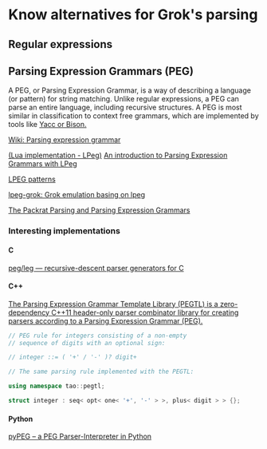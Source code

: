 # Know alternatives for Grok's parsing

## Regular expressions

## Parsing Expression Grammars (PEG)

A PEG, or Parsing Expression Grammar, is a way of describing a language (or pattern) for string matching. Unlike regular expressions, a PEG can parse an entire language, including recursive structures. A PEG is most similar in classification to context free grammars, which are implemented by tools like [Yacc or Bison.](http://dinosaur.compilertools.net/)

[Wiki: Parsing expression grammar](https://en.wikipedia.org/wiki/Parsing_expression_grammar)

[(Lua implementation - LPeg)](http://www.inf.puc-rio.br/~roberto/lpeg/)
[An introduction to Parsing Expression Grammars with LPeg](http://leafo.net/guides/parsing-expression-grammars.html)

[LPEG patterns](https://github.com/daurnimator/lpeg_patterns)

[lpeg-grok: Grok emulation basing on lpeg](https://github.com/dscoshpe/lpeg-grok)

[The Packrat Parsing and Parsing Expression Grammars](http://bford.info/packrat/)

### Interesting implementations

#### C

[peg/leg — recursive-descent parser generators for C](http://piumarta.com/software/peg/)

#### C++

[The Parsing Expression Grammar Template Library (PEGTL) is a zero-dependency C++11 header-only parser combinator library for creating parsers according to a Parsing Expression Grammar (PEG).](https://github.com/taocpp/PEGTL)


```C++
// PEG rule for integers consisting of a non-empty
// sequence of digits with an optional sign:

// integer ::= ( '+' / '-' )? digit+

// The same parsing rule implemented with the PEGTL:

using namespace tao::pegtl;

struct integer : seq< opt< one< '+', '-' > >, plus< digit > > {};
```

#### Python

[pyPEG – a PEG Parser-Interpreter in Python](https://fdik.org/pyPEG/)
